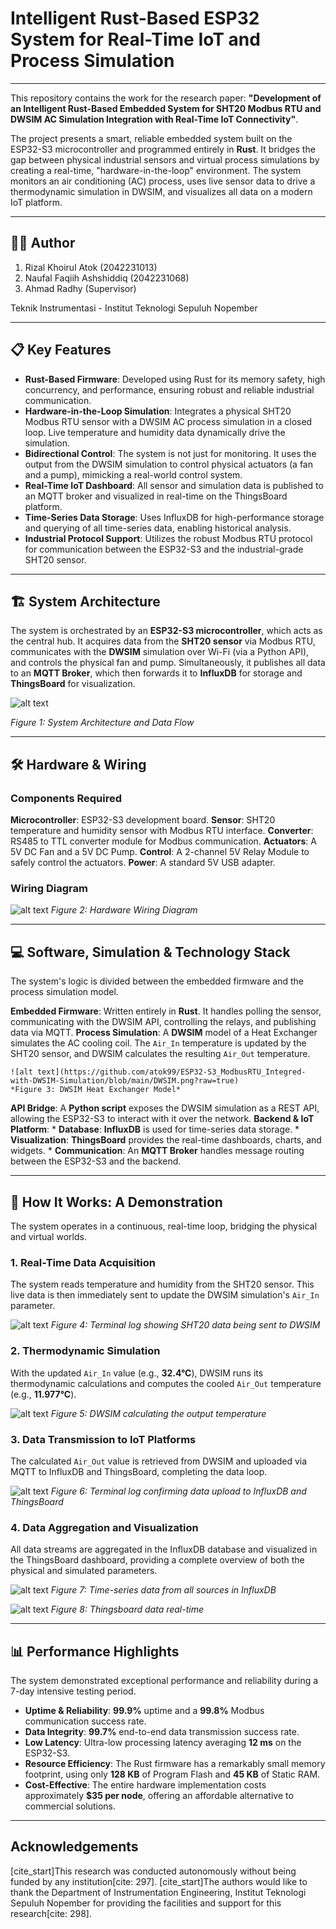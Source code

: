 # Intelligent Rust-Based ESP32 System for Real-Time IoT and Process Simulation
---

This repository contains the work for the research paper: **"Development of an Intelligent Rust-Based Embedded System for SHT20 Modbus RTU and DWSIM AC Simulation Integration with Real-Time IoT Connectivity"**.

The project presents a smart, reliable embedded system built on the ESP32-S3 microcontroller and programmed entirely in **Rust**. It bridges the gap between physical industrial sensors and virtual process simulations by creating a real-time, "hardware-in-the-loop" environment. The system monitors an air conditioning (AC) process, uses live sensor data to drive a thermodynamic simulation in DWSIM, and visualizes all data on a modern IoT platform.

---

## 👨‍💻 Author
1. Rizal Khoirul Atok (2042231013)
2. Naufal Faqiih Ashshiddiq (2042231068)
3. Ahmad Radhy (Supervisor)

Teknik Instrumentasi - Institut Teknologi Sepuluh Nopember

---

## 📋 Key Features

* **Rust-Based Firmware**: Developed using Rust for its memory safety, high concurrency, and performance, ensuring robust and reliable industrial communication.
* **Hardware-in-the-Loop Simulation**: Integrates a physical SHT20 Modbus RTU sensor with a DWSIM AC process simulation in a closed loop. Live temperature and humidity data dynamically drive the simulation.
* **Bidirectional Control**: The system is not just for monitoring. It uses the output from the DWSIM simulation to control physical actuators (a fan and a pump), mimicking a real-world control system.
* **Real-Time IoT Dashboard**: All sensor and simulation data is published to an MQTT broker and visualized in real-time on the ThingsBoard platform.
* **Time-Series Data Storage**: Uses InfluxDB for high-performance storage and querying of all time-series data, enabling historical analysis.
* **Industrial Protocol Support**: Utilizes the robust Modbus RTU protocol for communication between the ESP32-S3 and the industrial-grade SHT20 sensor.

---

## 🏗️ System Architecture

The system is orchestrated by an **ESP32-S3 microcontroller**, which acts as the central hub. It acquires data from the **SHT20 sensor** via Modbus RTU, communicates with the **DWSIM** simulation over Wi-Fi (via a Python API), and controls the physical fan and pump. Simultaneously, it publishes all data to an **MQTT Broker**, which then forwards it to **InfluxDB** for storage and **ThingsBoard** for visualization.

![alt text](https://github.com/atok99/ESP32-S3_ModbusRTU_Integred-with-DWSIM-Simulation/blob/main/SystemArchitectur.png?raw=true)

*Figure 1: System Architecture and Data Flow*

---

## 🛠️ Hardware & Wiring

### Components Required

**Microcontroller**: ESP32-S3 development board.
**Sensor**: SHT20 temperature and humidity sensor with Modbus RTU interface.
**Converter**: RS485 to TTL converter module for Modbus communication.
**Actuators**: A 5V DC Fan and a 5V DC Pump.
**Control**: A 2-channel 5V Relay Module to safely control the actuators.
**Power**: A standard 5V USB adapter.

### Wiring Diagram

![alt text](https://github.com/atok99/ESP32-S3_ModbusRTU_Integred-with-DWSIM-Simulation/blob/main/Wiring_diagram.png?raw=true)
*Figure 2: Hardware Wiring Diagram*

---

## 💻 Software, Simulation & Technology Stack

The system's logic is divided between the embedded firmware and the process simulation model.

**Embedded Firmware**: Written entirely in **Rust**. It handles polling the sensor, communicating with the DWSIM API, controlling the relays, and publishing data via MQTT.
**Process Simulation**: A **DWSIM** model of a Heat Exchanger simulates the AC cooling coil. The `Air_In` temperature is updated by the SHT20 sensor, and DWSIM calculates the resulting `Air_Out` temperature.

    ![alt text](https://github.com/atok99/ESP32-S3_ModbusRTU_Integred-with-DWSIM-Simulation/blob/main/DWSIM.png?raw=true)
    *Figure 3: DWSIM Heat Exchanger Model*
**API Bridge**: A **Python script** exposes the DWSIM simulation as a REST API, allowing the ESP32-S3 to interact with it over the network.
**Backend & IoT Platform**:
    * **Database**: **InfluxDB** is used for time-series data storage.
    * **Visualization**: **ThingsBoard** provides the real-time dashboards, charts, and widgets.
    * **Communication**: An **MQTT Broker** handles message routing between the ESP32-S3 and the backend.

---

## 🚀 How It Works: A Demonstration

The system operates in a continuous, real-time loop, bridging the physical and virtual worlds.

### 1. Real-Time Data Acquisition
The system reads temperature and humidity from the SHT20 sensor. This live data is then immediately sent to update the DWSIM simulation's `Air_In` parameter.

![alt text](https://github.com/atok99/ESP32-S3_ModbusRTU_Integred-with-DWSIM-Simulation/blob/main/SHT20toDWSIM.png?raw=true)
*Figure 4: Terminal log showing SHT20 data being sent to DWSIM*

### 2. Thermodynamic Simulation
With the updated `Air_In` value (e.g., **32.4°C**), DWSIM runs its thermodynamic calculations and computes the cooled `Air_Out` temperature (e.g., **11.977°C**).

![alt text](https://github.com/atok99/ESP32-S3_ModbusRTU_Integred-with-DWSIM-Simulation/blob/main/DWSIM_Calculation.png?raw=true)
*Figure 5: DWSIM calculating the output temperature*

### 3. Data Transmission to IoT Platforms
The calculated `Air_Out` value is retrieved from DWSIM and uploaded via MQTT to InfluxDB and ThingsBoard, completing the data loop.

![alt text](https://github.com/atok99/ESP32-S3_ModbusRTU_Integred-with-DWSIM-Simulation/blob/main/UploadtoInfluxdb.png?raw=true)
*Figure 6: Terminal log confirming data upload to InfluxDB and ThingsBoard*

### 4. Data Aggregation and Visualization
All data streams are aggregated in the InfluxDB database and visualized in the ThingsBoard dashboard, providing a complete overview of both the physical and simulated parameters.

![alt text](https://github.com/atok99/ESP32-S3_ModbusRTU_Integred-with-DWSIM-Simulation/blob/main/Influxdb.png?raw=true)
*Figure 7: Time-series data from all sources in InfluxDB*

![alt text](https://github.com/atok99/ESP32-S3_ModbusRTU_Integred-with-DWSIM-Simulation/blob/main/Thingsboard.png?raw=true)
*Figure 8: Thingsboard data real-time*

---

## 📊 Performance Highlights

The system demonstrated exceptional performance and reliability during a 7-day intensive testing period.

* **Uptime & Reliability**: **99.9%** uptime and a **99.8%** Modbus communication success rate.
* **Data Integrity**: **99.7%** end-to-end data transmission success rate.
* **Low Latency**: Ultra-low processing latency averaging **12 ms** on the ESP32-S3.
* **Resource Efficiency**: The Rust firmware has a remarkably small memory footprint, using only **128 KB** of Program Flash and **45 KB** of Static RAM.
* **Cost-Effective**: The entire hardware implementation costs approximately **$35 per node**, offering an affordable alternative to commercial solutions.

---

## Acknowledgements

[cite_start]This research was conducted autonomously without being funded by any institution[cite: 297]. [cite_start]The authors would like to thank the Department of Instrumentation Engineering, Institut Teknologi Sepuluh Nopember for providing the facilities and support for this research[cite: 298].
